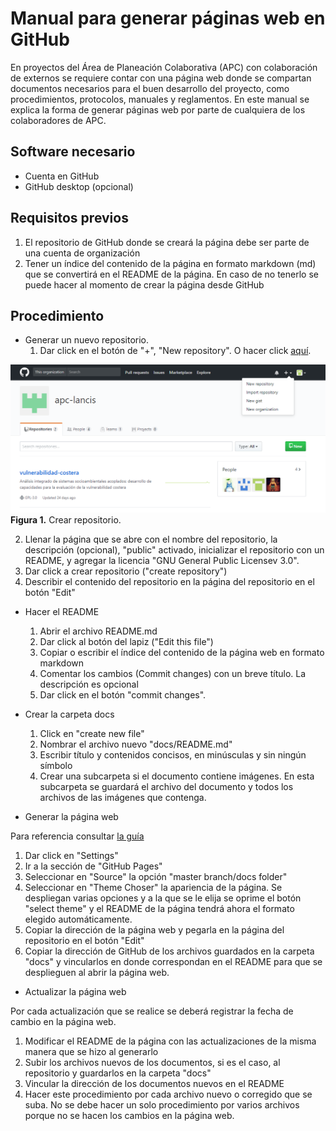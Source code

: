 # Manual para generar páginas web en GitHub

En proyectos del Área de Planeación Colaborativa (APC) con colaboración de externos se requiere contar con una página web donde se compartan documentos necesarios para el buen desarrollo del proyecto, como procedimientos, protocolos, manuales y reglamentos. En este manual se explica la forma de generar páginas web por parte de cualquiera de los colaboradores de APC.

## Software necesario

* Cuenta en GitHub
* GitHub desktop (opcional)

## Requisitos previos

1. El repositorio de GitHub donde se creará la página debe ser parte de una cuenta de organización
2. Tener un índice del contenido de la página en formato markdown (md) que se convertirá en el README de la página. En caso de no tenerlo se puede hacer al momento de crear la página desde GitHub

## Procedimiento

* Generar un nuevo repositorio.
  1. Dar click en el botón de "+", "New repository". O hacer click [aquí](https://github.com/new).


![Crear repositorio](repo_1.png)
<br>
**Figura 1.** Crear repositorio.

  2. Llenar la página que se abre con el nombre del repositorio, la descripción (opcional), "public" activado, inicializar el repositorio con un README, y agregar la licencia "GNU General Public Licensev 3.0".
  3. Dar click a crear repositorio ("create repository")
  4. Describir el contenido del repositorio en la página del repositorio en el botón "Edit"

* Hacer el README
  1. Abrir el archivo README.md
  2. Dar click al botón del lapiz ("Edit this file")
  3. Copiar o escribir el índice del contenido de la página web en formato markdown
  4. Comentar los cambios (Commit changes) con un breve título. La descripción es opcional
  5. Dar click en el botón "commit changes".

* Crear la carpeta docs
  1. Click en "create new file"
  2. Nombrar el archivo nuevo "docs/README.md"
  3. Escribir título y contenidos concisos, en minúsculas y sin ningún símbolo
  4. Crear una subcarpeta si el documento contiene imágenes. En esta subcarpeta se guardará el archivo del documento y todos los archivos de las imágenes que contenga.


* Generar la página web

Para referencia consultar [la guía](https://pages.github.com/)

  1. Dar click en "Settings"
  2. Ir a la sección de "GitHub Pages"
  3. Seleccionar en "Source" la opción "master branch/docs folder"
  4. Seleccionar en "Theme Choser" la apariencia de la página. Se despliegan varias opciones y a la que se le elija se oprime el botón "select theme" y el README de la página tendrá ahora el formato elegido automáticamente.
  5. Copiar la dirección de la página web y pegarla en la página del repositorio en el botón "Edit"
  6. Copiar la dirección de GitHub de los archivos guardados en la carpeta "docs" y vincularlos en donde correspondan en el README para que se desplieguen al abrir la página web.


* Actualizar la página web

Por cada actualización que se realice se deberá registrar la fecha de cambio en la página web.

  1. Modificar el README de la página con las actualizaciones de la misma manera que se hizo al generarlo
  2. Subir los archivos nuevos de los documentos, si es el caso, al repositorio y guardarlos en la carpeta "docs"
  3. Vincular la dirección de los documentos nuevos en el README 
  4. Hacer este procedimiento por cada archivo nuevo o corregido que se suba. No se debe hacer un solo procedimiento por varios archivos porque no se hacen los cambios en la página web.